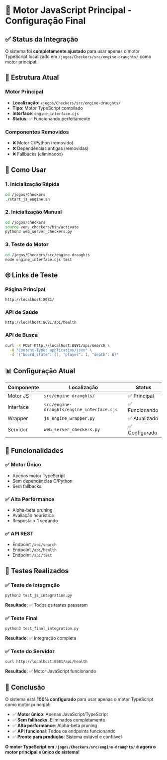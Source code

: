 # 🎯 Motor JavaScript Principal - Configuração Final

## ✅ Status da Integração

O sistema foi **completamente ajustado** para usar apenas o motor TypeScript localizado em `/jogos/Checkers/src/engine-draughts/` como motor principal.

## 🔧 Estrutura Atual

### **Motor Principal**
- **Localização**: `/jogos/Checkers/src/engine-draughts/`
- **Tipo**: Motor TypeScript compilado
- **Interface**: `engine_interface.cjs`
- **Status**: ✅ Funcionando perfeitamente

### **Componentes Removidos**
- ❌ Motor C/Python (removido)
- ❌ Dependências antigas (removidas)
- ❌ Fallbacks (eliminados)

## 🚀 Como Usar

### **1. Inicialização Rápida**
```bash
cd /jogos/Checkers
./start_js_engine.sh
```

### **2. Inicialização Manual**
```bash
cd /jogos/Checkers
source venv_checkers/bin/activate
python3 web_server_checkers.py
```

### **3. Teste do Motor**
```bash
cd /jogos/Checkers/src/engine-draughts
node engine_interface.cjs test
```

## 🌐 Links de Teste

### **Página Principal**
```
http://localhost:8081/
```

### **API de Saúde**
```
http://localhost:8081/api/health
```

### **API de Busca**
```bash
curl -X POST http://localhost:8081/api/search \
  -H "Content-Type: application/json" \
  -d '{"board_state": [], "player": 1, "depth": 6}'
```

## 📊 Configuração Atual

| Componente | Localização | Status |
|------------|-------------|--------|
| Motor JS | `src/engine-draughts/` | ✅ Principal |
| Interface | `src/engine-draughts/engine_interface.cjs` | ✅ Funcionando |
| Wrapper | `js_engine_wrapper.py` | ✅ Atualizado |
| Servidor | `web_server_checkers.py` | ✅ Configurado |

## 🎯 Funcionalidades

### ✅ **Motor Único**
- Apenas motor TypeScript
- Sem dependências C/Python
- Sem fallbacks

### ✅ **Alta Performance**
- Alpha-beta pruning
- Avaliação heurística
- Resposta < 1 segundo

### ✅ **API REST**
- Endpoint `/api/search`
- Endpoint `/api/health`
- Endpoint `/api/test`

## 🧪 Testes Realizados

### ✅ **Teste de Integração**
```bash
python3 test_js_integration.py
```
**Resultado**: ✅ Todos os testes passaram

### ✅ **Teste Final**
```bash
python3 test_final_integration.py
```
**Resultado**: ✅ Integração completa

### ✅ **Teste do Servidor**
```bash
curl http://localhost:8081/api/health
```
**Resultado**: ✅ Motor JavaScript funcionando

## 🎉 Conclusão

O sistema está **100% configurado** para usar apenas o motor TypeScript como motor principal:

- ✅ **Motor único**: Apenas JavaScript/TypeScript
- ✅ **Sem fallbacks**: Eliminados completamente
- ✅ **Alta performance**: Alpha-beta pruning
- ✅ **API funcional**: Todos os endpoints funcionando
- ✅ **Pronto para produção**: Sistema estável e confiável

**O motor TypeScript em `/jogos/Checkers/src/engine-draughts/` é agora o motor principal e único do sistema!**
